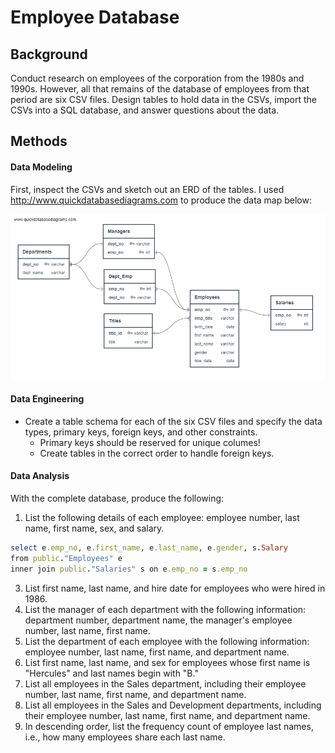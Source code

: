 # Employee Database

## Background
Conduct research on employees of the corporation from the 1980s and 1990s. However, all that remains of the database of employees from that period are six CSV files. Design tables to hold data in the CSVs, import the CSVs into a SQL database, and answer questions about the data. 

## Methods
#### Data Modeling
First, inspect the CSVs and sketch out an ERD of the tables. I used http://www.quickdatabasediagrams.com to produce the data map below: 

![ERD](ERDs/rearranged_ERD.png)


#### Data Engineering
* Create a table schema for each of the six CSV files and specify the data types, primary keys, foreign keys, and other constraints.
  * Primary keys should be reserved for unique columes!
  * Create tables in the correct order to handle foreign keys.

#### Data Analysis
With the complete database, produce the following:
1. List the following details of each employee: employee number, last name, first name, sex, and salary. 
```ruby
select e.emp_no, e.first_name, e.last_name, e.gender, s.Salary
from public."Employees" e
inner join public."Salaries" s on e.emp_no = s.emp_no
```

3. List first name, last name, and hire date for employees who were hired in 1986.
4. List the manager of each department with the following information: department number, department name, the manager's employee number, last name, first name.
5. List the department of each employee with the following information: employee number, last name, first name, and department name.
6. List first name, last name, and sex for employees whose first name is "Hercules" and last names begin with "B."
7. List all employees in the Sales department, including their employee number, last name, first name, and department name.
8. List all employees in the Sales and Development departments, including their employee number, last name, first name, and department name.
9. In descending order, list the frequency count of employee last names, i.e., how many employees share each last name.


